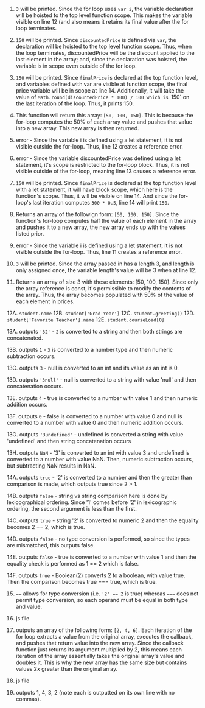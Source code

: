 1. `3` will be printed. Since the for loop uses `var i`, the variable declaration will be hoisted to
the top level function scope. This makes the variable visible on line 12 (and also means it retains its final value
after the for loop terminates.

2. `150` will be printed. Since `discountedPrice` is defined via `var`, the declaration will be hoisted to the top level
function scope. Thus, when the loop terminates, discountedPrice will be the discount applied to the last element in the
array; and, since the declaration was hoisted, the variable is in scope even outside of the for loop.

3. `150` will be printed. Since `finalPrice` is declared at the top function level, and variables defined with var are
visible at function scope, the final price variable will be in scope at line 14. Additionally, it will take the value of
`Math.round(discountedPrice * 100) / 100 which is `150` on the last iteration of the loop. Thus, it prints 150.

4. This function will return this array: `[50, 100, 150]`. This is because the for-loop computes the 50% of each array
value and pushes that value into a new array. This new array is then returned.

5. error - Since the variable i is defined using a let statement, it is not visible outside the for-loop. Thus, line 12
creates a reference error.

6. error - Since the variable discountedPrice was defined using a let statement, it's scope is restricted to the
for-loop block. Thus, it is not visible outside of the for-loop, meaning line 13 causes a reference error.

7. `150` will be printed. Since `finalPrice` is declared at the top function level with a let statement, it will have
block scope, which here is the function's scope. Thus, it will be visible on line 14. And since the for-loop's last
iteration computes `300 * 0.5`, line 14 will print `150`.

8. Returns an array of the followign form: `[50, 100, 150]`. Since the function's for-loop computes half the value of each element
in the array and pushes it to a new array, the new array ends up with the values listed prior.  

9. error - Since the variable i is defined using a let statement, it is not visible outside the for-loop. Thus, line 11
creates a reference error. 

10. `3` will be printed. Since the array passed in has a length 3, and length is only assigned once, the variable
length's value will be 3 when at line 12.

11. Returns an array of size 3 with these elements: [50, 100, 150]. Since only the array reference is const, it's
permissible to modify the contents of the array. Thus, the array becomes populated with 50% of the value of each element
in prices.

12A. `student.name`
12B. `student['Grad Year']`
12C. `student.greeting()`
12D. `student['Favorite Teacher'].name`
12E. `student.courseLoad[0]`

13A. outputs `'32'` - `2` is converted to a string and then both strings are concatenated.

13B. outputs `1` - `3` is converted to a number type and then numeric subtraction occurs.

13C. outputs `3` - null is converted to an int and its value as an int is 0.

13D. outputs `'3null'` - null is converted to a string with value 'null' and then concatenation occurs.

13E. outputs `4` - true is converted to a number with value 1 and then numeric addition occurs.

13F. outputs `0` - false is converted to a number with value 0 and null is converted to a number with value 0 and then
numeric addition occurs.

13G. outputs `'3undefined'` - undefined is converted a string with value 'undefined' and then string concatenation
occurs

13H. outputs `NaN` - '3' is converted to an int with value 3 and undefined is converted to a number with value NaN.
Then, numeric subtraction occurs, but subtracting NaN results in NaN.

14A. outputs `true` - '2' is converted to a number and then the greater than comparison is made, which outputs true
since 2 > 1.

14B. outputs `false` - string vs string comparison here is done by lexicographical ordering. Since '1' comes before '2' in lexicographic ordering, the second argument is less than the first.

14C. outputs `true` - string '2' is converted to numeric 2 and then the equality becomes 2 == 2, which is true.
  
14D. outputs `false` - no type conversion is performed, so since the types are mismatched, this outputs false.
  
14E. outputs `false` - true is converted to a number with value 1 and then the equality check is performed as 1 == 2 which is false.
  
14F. outputs `true` - Boolean(2) converts 2 to a boolean, with value true. Then the comparison becomes true === true, which is true.

15. `==` allows for type conversion (i.e. `'2' == 2` is true) whereas `===` does not permit type conversion, so each
operand must be equal in both type and value.

16. js file

17. outputs an array of the following form: `[2, 4, 6]`. Each iteration of the for loop extracts a value from the
original array, executes the callback, and pushes that return value into the new array. Since the callback function just returns its argument
multiplied by 2, this means each iteration of the array essentially takes the original array's value and doubles it.
This is why the new array has the same size but contains values 2x greater than the original array.

18. js file

19. outputs 1, 4, 3, 2 (note each is outputted on its own line with no commas).
